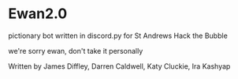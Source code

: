# Ewan2.0
pictionary bot written in discord.py for St Andrews Hack the Bubble 

we're sorry ewan, don't take it personally

Written by James Diffley, Darren Caldwell, Katy Cluckie, Ira Kashyap
